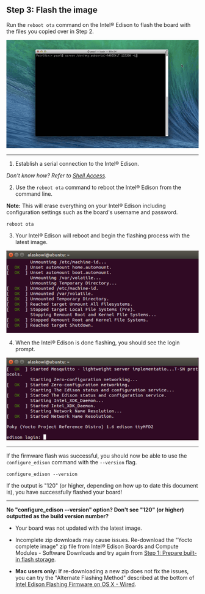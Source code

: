 ## Step 3: Flash the image

Run the `reboot ota` command on the Intel® Edison to flash the board with the files you copied over in Step 2.

![Animated gif: flashing the Intel® Edison](images/reboot_ota-animated.gif)

---

1. Establish a serial connection to the Intel® Edison.

  _Don't know how? Refer to [Shell Access](/shell_access/)._

2. Use the `reboot ota` command to reboot the Intel® Edison from the command line.

  **Note:** This will erase everything on your Intel® Edison including configuration settings such as the board's username and password.

  ```
  reboot ota
  ```

3. Your Intel® Edison will reboot and begin the flashing process with the latest image.

  ![Screenshot of Intel® Edison bootup process](images/terminal-edison_restarting.png)

4. When the Intel® Edison is done flashing, you should see the login prompt.

  ![Intel® Edison login screen](images/terminal-edison_login.png)

---

If the firmware flash was successful, you should now be able to use the `configure_edison` command with the `--version` flag.

```
configure_edison --version
```

If the output is "120" (or higher, depending on how up to date this document is), you have successfully flashed your board! 

---

**No "configure_edison --version" option? Don't see "120" (or higher) outputted as the build version number?**

* Your board was not updated with the latest image.

* Incomplete zip downloads may cause issues. Re-download the "Yocto complete image" zip file from Intel® Edison Boards and Compute Modules - Software Downloads and try again from [Step 1: Prepare built-in flash storage](manually.md#step-1-prepare-built-in-flash-storage).

* **Mac users only:** If re-downloading a new zip does not fix the issues, you can try the "Alternate Flashing Method" described at the bottom of [Intel Edison Flashing Firmware on OS X - Wired](https://software.intel.com/en-us/articles/intel-edison-flashing-firmware-on-os-x-wired). 
